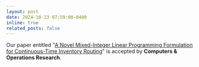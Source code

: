 ```yaml
---
layout: post
date: 2024-10-23 07:59:00-0400
inline: true
related_posts: false
---
```


Our paper entitled "[A Novel Mixed-Integer Linear Programming Formulation for Continuous-Time Inventory Routing](https://doi.org/10.1016/j.cor.2024.106883)" is accepted by **Computers & Operations Research**.
